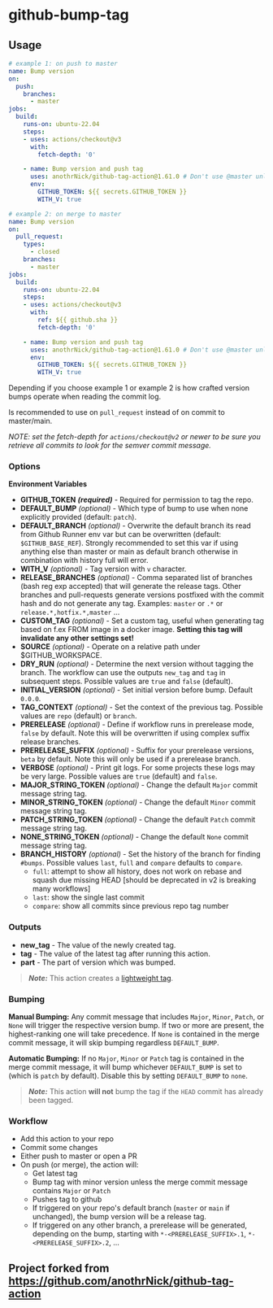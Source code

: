 # github-bump-tag

## Usage

```yaml
# example 1: on push to master
name: Bump version
on:
  push:
    branches:
      - master
jobs:
  build:
    runs-on: ubuntu-22.04
    steps:
    - uses: actions/checkout@v3
      with:
        fetch-depth: '0'

    - name: Bump version and push tag
      uses: anothrNick/github-tag-action@1.61.0 # Don't use @master unless you're happy to test the latest version
      env:
        GITHUB_TOKEN: ${{ secrets.GITHUB_TOKEN }}
        WITH_V: true
```

```yaml
# example 2: on merge to master
name: Bump version
on:
  pull_request:
    types:
      - closed
    branches:
      - master
jobs:
  build:
    runs-on: ubuntu-22.04
    steps:
    - uses: actions/checkout@v3
      with:
        ref: ${{ github.sha }}
        fetch-depth: '0'

    - name: Bump version and push tag
      uses: anothrNick/github-tag-action@1.61.0 # Don't use @master unless you're happy to test the latest version
      env:
        GITHUB_TOKEN: ${{ secrets.GITHUB_TOKEN }}
        WITH_V: true
```

Depending if you choose example 1 or example 2 is how crafted version bumps operate when reading the commit log.

Is recommended to use on `pull_request` instead of on commit to master/main.

_NOTE: set the fetch-depth for `actions/checkout@v2` or newer to be sure you retrieve all commits to look for the semver commit message._

### Options

**Environment Variables**

- **GITHUB_TOKEN** **_(required)_** - Required for permission to tag the repo.
- **DEFAULT_BUMP** _(optional)_ - Which type of bump to use when none explicitly provided (default: `patch`).
- **DEFAULT_BRANCH** _(optional)_ - Overwrite the default branch its read from Github Runner env var but can be overwritten (default: `$GITHUB_BASE_REF`). Strongly recommended to set this var if using anything else than master or main as default branch otherwise in combination with history full will error.
- **WITH_V** _(optional)_ - Tag version with `v` character.
- **RELEASE_BRANCHES** _(optional)_ - Comma separated list of branches (bash reg exp accepted) that will generate the release tags. Other branches and pull-requests generate versions postfixed with the commit hash and do not generate any tag. Examples: `master` or `.*` or `release.*,hotfix.*,master` ...
- **CUSTOM_TAG** _(optional)_ - Set a custom tag, useful when generating tag based on f.ex FROM image in a docker image. **Setting this tag will invalidate any other settings set!**
- **SOURCE** _(optional)_ - Operate on a relative path under $GITHUB_WORKSPACE.
- **DRY_RUN** _(optional)_ - Determine the next version without tagging the branch. The workflow can use the outputs `new_tag` and `tag` in subsequent steps. Possible values are `true` and `false` (default).
- **INITIAL_VERSION** _(optional)_ - Set initial version before bump. Default `0.0.0`.
- **TAG_CONTEXT** _(optional)_ - Set the context of the previous tag. Possible values are `repo` (default) or `branch`.
- **PRERELEASE** _(optional)_ - Define if workflow runs in prerelease mode, `false` by default. Note this will be overwritten if using complex suffix release branches.
- **PRERELEASE_SUFFIX** _(optional)_ - Suffix for your prerelease versions, `beta` by default. Note this will only be used if a prerelease branch.
- **VERBOSE** _(optional)_ - Print git logs. For some projects these logs may be very large. Possible values are `true` (default) and `false`.
- **MAJOR_STRING_TOKEN** _(optional)_ - Change the default `Major` commit message string tag.
- **MINOR_STRING_TOKEN** _(optional)_ - Change the default `Minor` commit message string tag.
- **PATCH_STRING_TOKEN** _(optional)_ - Change the default `Patch` commit message string tag.
- **NONE_STRING_TOKEN** _(optional)_ - Change the default `None` commit message string tag.
- **BRANCH_HISTORY** _(optional)_ - Set the history of the branch for finding `#bumps`. Possible values `last`, `full` and `compare` defaults to `compare`.
  - `full`: attempt to show all history, does not work on rebase and squash due missing HEAD [should be deprecated in v2 is breaking many workflows]
  - `last`: show the single last commit
  - `compare`: show all commits since previous repo tag number

### Outputs

- **new_tag** - The value of the newly created tag.
- **tag** - The value of the latest tag after running this action.
- **part** - The part of version which was bumped.

> **_Note:_** This action creates a [lightweight tag](https://developer.github.com/v3/git/refs/#create-a-reference).

### Bumping

**Manual Bumping:** Any commit message that includes `Major`, `Minor`, `Patch`, or `None` will trigger the respective version bump. If two or more are present, the highest-ranking one will take precedence.
If `None` is contained in the merge commit message, it will skip bumping regardless `DEFAULT_BUMP`.

**Automatic Bumping:** If no `Major`, `Minor` or `Patch` tag is contained in the merge commit message, it will bump whichever `DEFAULT_BUMP` is set to (which is `patch` by default). Disable this by setting `DEFAULT_BUMP` to `none`.

> **_Note:_** This action **will not** bump the tag if the `HEAD` commit has already been tagged.

### Workflow

- Add this action to your repo
- Commit some changes
- Either push to master or open a PR
- On push (or merge), the action will:
  - Get latest tag
  - Bump tag with minor version unless the merge commit message contains `Major` or `Patch`
  - Pushes tag to github
  - If triggered on your repo's default branch (`master` or `main` if unchanged), the bump version will be a release tag.
  - If triggered on any other branch, a prerelease will be generated, depending on the bump, starting with `*-<PRERELEASE_SUFFIX>.1`, `*-<PRERELEASE_SUFFIX>.2`, ...


## Project forked from https://github.com/anothrNick/github-tag-action
